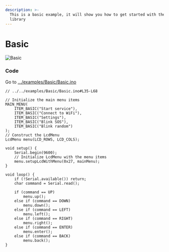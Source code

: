 ```yaml
---
description: >-
  This is a basic example, it will show you how to get started with the LcdMenu
  library
---
```


# Basic

<div align="left">

<img src="https://i.imgur.com/nViET8b.gif" alt="Basic">

</div>

### Code

Go to [.../examples/Basic/Basic.ino](https://github.com/forntoh/LcdMenu/tree/master/examples/Basic/Basic.ino)

```arduino
// ../../examples/Basic/Basic.ino#L35-L68

// Initialize the main menu items
MAIN_MENU(
    ITEM_BASIC("Start service"),
    ITEM_BASIC("Connect to WiFi"),
    ITEM_BASIC("Settings"),
    ITEM_BASIC("Blink SOS"),
    ITEM_BASIC("Blink random")
);
// Construct the LcdMenu
LcdMenu menu(LCD_ROWS, LCD_COLS);

void setup() {
    Serial.begin(9600);
    // Initialize LcdMenu with the menu items
    menu.setupLcdWithMenu(0x27, mainMenu);
}

void loop() {
    if (!Serial.available()) return;
    char command = Serial.read();

    if (command == UP)
        menu.up();
    else if (command == DOWN)
        menu.down();
    else if (command == LEFT)
        menu.left();
    else if (command == RIGHT)
        menu.right();
    else if (command == ENTER)
        menu.enter();
    else if (command == BACK)
        menu.back();
}
```
